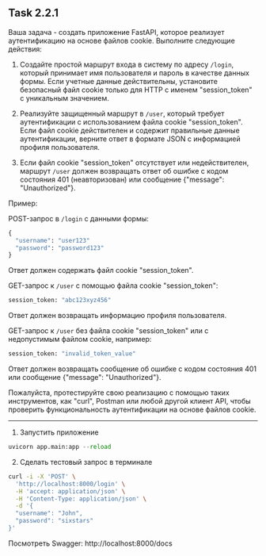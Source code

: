 ## Task 2.2.1

Ваша задача - создать приложение FastAPI, которое реализует аутентификацию на основе файлов cookie. Выполните следующие действия:

1. Создайте простой маршрут входа в систему по адресу `/login`, который принимает имя пользователя и пароль в качестве данных формы. Если учетные данные действительны, установите безопасный файл cookie только для HTTP с именем "session_token" с уникальным значением.

2. Реализуйте защищенный маршрут в `/user`, который требует аутентификации с использованием файла cookie "session_token". Если файл cookie действителен и содержит правильные данные аутентификации, верните ответ в формате JSON с информацией профиля пользователя.

3. Если файл cookie "session_token" отсутствует или недействителен, маршрут `/user` должен возвращать ответ об ошибке с кодом состояния 401 (неавторизован) или сообщение {"message": "Unauthorized"}.

Пример:

POST-запрос в `/login` с данными формы:
```python
{
  "username": "user123"
  "password": "password123"
}
```
Ответ должен содержать файл cookie "session_token".

GET-запрос к `/user` с помощью файла cookie "session_token":
```python
session_token: "abc123xyz456"
```
Ответ должен возвращать информацию профиля пользователя.

GET-запрос к `/user` без файла cookie "session_token" или с недопустимым файлом cookie, например:
```python
session_token: "invalid_token_value"
```
Ответ должен возвращать сообщение об ошибке с кодом состояния 401 или сообщение {"message": "Unauthorized"}.

Пожалуйста, протестируйте свою реализацию с помощью таких инструментов, как "curl", Postman или любой другой клиент API, чтобы проверить функциональность аутентификации на основе файлов cookie.

---

1. Запустить приложение
```python
uvicorn app.main:app --reload
```
2. Сделать тестовый запрос в терминале
```bash
curl -i -X 'POST' \
  'http://localhost:8000/login' \
  -H 'accept: application/json' \
  -H 'Content-Type: application/json' \
  -d '{
  "username": "John",
  "password": "sixstars"  
}'
```

Посмотреть Swagger: http://localhost:8000/docs